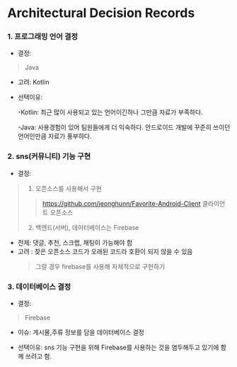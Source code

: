 # Architectural Decision Records

### 1. 프로그래밍 언어 결정
* 결정:
> Java 

* 고려: Kotlin
* 선택이유: 

  -Kotlin: 최근 많이 사용되고 있는 언어이긴하나 그만큼 자료가 부족하다.
  
  -Java: 사용경험이 있어 팀원들에게 더 익숙하다.
         안드로이드 개발에 꾸준히 쓰이던 언어인만큼 자료가 풍부하다.   
         

### 2. sns(커뮤니티) 기능 구현

* 결정:  
> 1. 오픈소스를 사용해서 구현  
> > <https://github.com/jeonghunn/Favorite-Android-Client> 클라이언트 오픈소스 
> 2. 백엔드(서버), 데이터베이스는 Firebase


* 전제: 댓글, 추천, 스크랩, 채팅이 가능해야 함 
* 고려 : 찾은 오픈소스 코드가 오래된 코드라 호환이 되지 않을 수 있음 
  > 그럴 경우 firebase를 사용해 자체적으로 구현하기   
  


### 3. 데이터베이스 결정
* 결정:
> Firebase

* 이슈: 게시물,주류 정보를 담을 데이터베이스 결정

* 선택이유: sns 기능 구현을 위해 Firebase를 사용하는 것을 염두해두고 있기에 함께 쓰려고 함.

  



